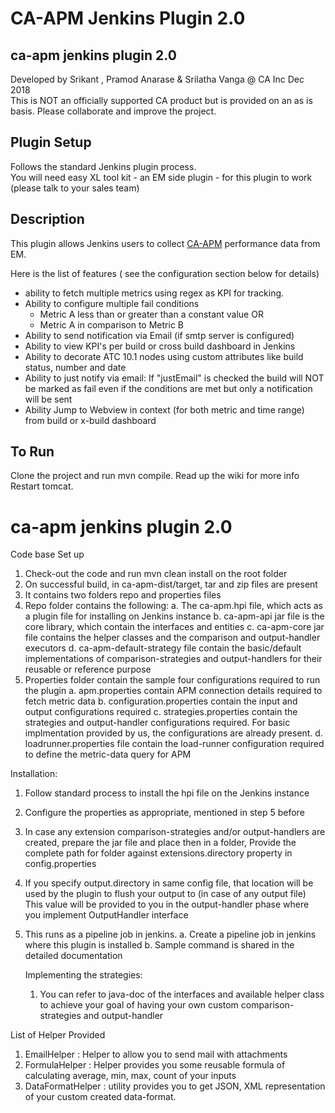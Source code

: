 CA-APM Jenkins Plugin 2.0
====================

ca-apm jenkins plugin 2.0
---------------------
Developed by Srikant , Pramod Anarase & Srilatha Vanga @ CA Inc Dec 2018
<br>This is NOT an officially supported CA product but is provided on an as is basis. 
Please collaborate and improve the project.

Plugin Setup
---------------
Follows the standard Jenkins plugin process.
<br>You will need easy XL tool kit - an EM side plugin - for this plugin to work (please talk to your sales team)

Description
-----------------
This plugin allows Jenkins users to collect [CA-APM](http://www.ca.com/us/products/ca-application-performance-management.html) performance data from EM.

Here is the list of features ( see the configuration section below for details)

* ability to fetch multiple metrics using regex as KPI for tracking.
* Ability to configure multiple fail conditions
    * Metric A less than or greater than a constant value OR
    * Metric A in comparison to Metric B
* Ability to send notification via Email (if smtp server is configured)
* Ability to view KPI's per build or cross build dashboard in Jenkins
* Ability to decorate ATC 10.1 nodes using custom attributes like build status, number and date 
* Ability to just notify via email: If "justEmail" is checked the build will NOT be marked as fail even if the conditions are met but only a notification will be sent
* Ability Jump to Webview in context (for both metric and time range) from build or x-build dashboard


To Run
-------
Clone the project and run mvn compile. Read up the wiki for more info
Restart tomcat.


# ca-apm jenkins plugin 2.0
Code base Set up
1. Check-out the code and run mvn clean install on the root folder
2. On successful build, in ca-apm-dist/target, tar and zip files are present
3. It contains two folders repo and properties files
4. Repo folder contains the following:
   a. The ca-apm.hpi file, which acts as a plugin file for installing on Jenkins instance
   b. ca-apm-api jar file is the core library, which contain the interfaces and entities
   c. ca-apm-core jar file contains the helper classes and the comparison and output-handler executors
   d. ca-apm-default-strategy file contain the basic/default implementations of comparison-strategies and output-handlers
      for their reusable or reference purpose
 5. Properties folder contain the sample four configurations required to run the plugin
    a. apm.properties contain APM connection details required to fetch metric data
    b. configuration.properties contain the input and output configurations required
    c. strategies.properties contain the strategies and output-handler configurations required. For basic implmentation provided by us,
       the configurations are already present.
    d. loadrunner.properties file contain the load-runner configuration required to define the metric-data query for APM

 Installation:
 1. Follow standard process to install the hpi file on the Jenkins instance
 2. Configure the properties as appropriate, mentioned in step 5 before
 3. In case any extension comparison-strategies and/or output-handlers are created, prepare the jar file and place then in a folder,
    Provide the complete path for folder against extensions.directory property in config.properties
 4. If you specify output.directory in same config file, that location will be used by the plugin to flush your output to (in case of any output file)
     This value will be provided to you in the output-handler phase where you implement OutputHandler interface
 5. This runs as a pipeline job in jenkins.
    a. Create a pipeline job in jenkins where this plugin is installed
    b. Sample command is shared in the detailed documentation

     Implementing the strategies:
     1. You can refer to java-doc of the interfaces and available helper class to achieve your goal of having your own custom comparison-strategies and output-handler


List of Helper Provided
1. EmailHelper : Helper to allow you to send mail with attachments
2. FormulaHelper : Helper provides you some reusable formula of calculating average, min, max, count of your inputs
3. DataFormatHelper : utility provides you to get JSON, XML representation of your custom created data-format.
